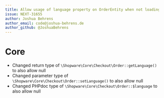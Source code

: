```yaml
---
title: Allow usage of language property on OrderEntity when not loading the language association
issue: NEXT-31655
author: Joshua Behrens
author_email: code@joshua-behrens.de
author_github: @JoshuaBehrens
---
```

# Core
* Changed return type of `\Shopware\Core\Checkout\Order::getLanguage()` to also allow null
* Changed parameter type of `\Shopware\Core\Checkout\Order::setLanguage()` to also allow null
* Changed PHPdoc type of `\Shopware\Core\Checkout\Order::$language` to also allow null
